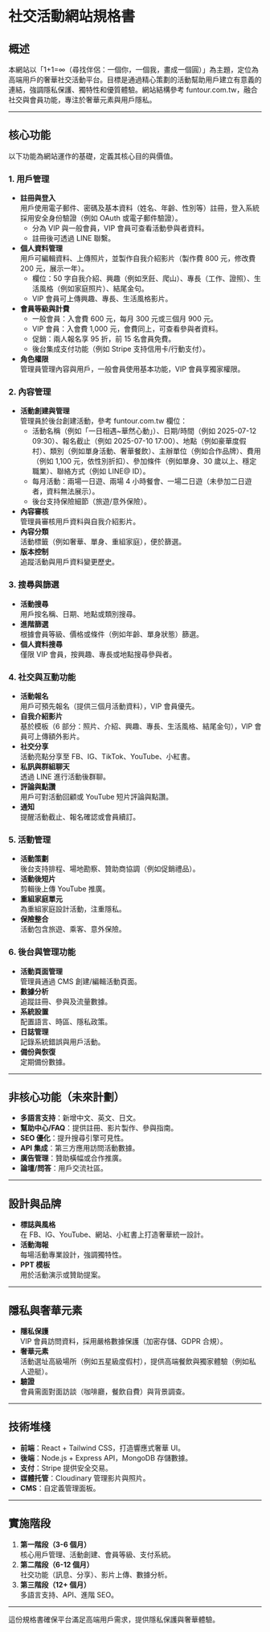 # 社交活動網站規格書

## 概述
本網站以「1+1=∞（尋找伴侶：一個你，一個我，畫成一個圓）」為主題，定位為高端用戶的奢華社交活動平台。目標是通過精心策劃的活動幫助用戶建立有意義的連結，強調隱私保護、獨特性和優質體驗。網站結構參考 funtour.com.tw，融合社交與會員功能，專注於奢華元素與用戶隱私。

---

## 核心功能
以下功能為網站運作的基礎，定義其核心目的與價值。

### 1. 用戶管理
- **註冊與登入**  
  用戶使用電子郵件、密碼及基本資料（姓名、年齡、性別等）註冊，登入系統採用安全身份驗證（例如 OAuth 或電子郵件驗證）。  
  - 分為 VIP 與一般會員，VIP 會員可查看活動參與者資料。  
  - 註冊後可透過 LINE 聯繫。  
- **個人資料管理**  
  用戶可編輯資料、上傳照片，並製作自我介紹影片（製作費 800 元，修改費 200 元，展示一年）。  
  - 欄位：50 字自我介紹、興趣（例如烹飪、爬山）、專長（工作、證照）、生活風格（例如家庭照片）、結尾金句。  
  - VIP 會員可上傳興趣、專長、生活風格影片。  
- **會員等級與計費**  
  - 一般會員：入會費 600 元，每月 300 元或三個月 900 元。  
  - VIP 會員：入會費 1,000 元，會費同上，可查看參與者資料。  
  - 促銷：兩人報名享 95 折，前 15 名會員免費。  
  - 後台集成支付功能（例如 Stripe 支持信用卡/行動支付）。  
- **角色權限**  
  管理員管理內容與用戶，一般會員使用基本功能，VIP 會員享獨家權限。

### 2. 內容管理
- **活動創建與管理**  
  管理員於後台創建活動，參考 funtour.com.tw 欄位：  
  - 活動名稱（例如「一日相遇~華然心動」）、日期/時間（例如 2025-07-12 09:30）、報名截止（例如 2025-07-10 17:00）、地點（例如豪華度假村）、類別（例如單身活動、奢華餐飲）、主辦單位（例如合作品牌）、費用（例如 1,100 元，依性別折扣）、參加條件（例如單身、30 歲以上、穩定職業）、聯絡方式（例如 LINE@ ID）。  
  - 每月活動：兩場一日遊、兩場 4 小時餐會、一場二日遊（未參加二日遊者，資料無法展示）。  
  - 後台支持保險細節（旅遊/意外保險）。  
- **內容審核**  
  管理員審核用戶資料與自我介紹影片。  
- **內容分類**  
  活動標籤（例如奢華、單身、重組家庭），便於篩選。  
- **版本控制**  
  追蹤活動與用戶資料變更歷史。

### 3. 搜尋與篩選
- **活動搜尋**  
  用戶按名稱、日期、地點或類別搜尋。  
- **進階篩選**  
  根據會員等級、價格或條件（例如年齡、單身狀態）篩選。  
- **個人資料搜尋**  
  僅限 VIP 會員，按興趣、專長或地點搜尋參與者。

### 4. 社交與互動功能
- **活動報名**  
  用戶可預先報名（提供三個月活動資料），VIP 會員優先。  
- **自我介紹影片**  
  基於模板（6 部分：照片、介紹、興趣、專長、生活風格、結尾金句），VIP 會員可上傳額外影片。  
- **社交分享**  
  活動亮點分享至 FB、IG、TikTok、YouTube、小紅書。  
- **私訊與群組聊天**  
  透過 LINE 進行活動後群聊。  
- **評論與點讚**  
  用戶可對活動回顧或 YouTube 短片評論與點讚。  
- **通知**  
  提醒活動截止、報名確認或會員續訂。

### 5. 活動管理
- **活動策劃**  
  後台支持排程、場地勘察、贊助商協調（例如促銷禮品）。  
- **活動後短片**  
  剪輯後上傳 YouTube 推廣。  
- **重組家庭單元**  
  為重組家庭設計活動，注重隱私。  
- **保險整合**  
  活動包含旅遊、乘客、意外保險。

### 6. 後台與管理功能
- **活動頁面管理**  
  管理員通過 CMS 創建/編輯活動頁面。  
- **數據分析**  
  追蹤註冊、參與及流量數據。  
- **系統設置**  
  配置語言、時區、隱私政策。  
- **日誌管理**  
  記錄系統錯誤與用戶活動。  
- **備份與恢復**  
  定期備份數據。

---

## 非核心功能（未來計劃）
- **多語言支持**：新增中文、英文、日文。  
- **幫助中心/FAQ**：提供註冊、影片製作、參與指南。  
- **SEO 優化**：提升搜尋引擎可見性。  
- **API 集成**：第三方應用訪問活動數據。  
- **廣告管理**：贊助橫幅或合作推廣。  
- **論壇/問答**：用戶交流社區。

---

## 設計與品牌
- **標誌與風格**  
  在 FB、IG、YouTube、網站、小紅書上打造奢華統一設計。  
- **活動海報**  
  每場活動專業設計，強調獨特性。  
- **PPT 模板**  
  用於活動演示或贊助提案。

---

## 隱私與奢華元素
- **隱私保護**  
  VIP 會員訪問資料，採用嚴格數據保護（加密存儲、GDPR 合規）。  
- **奢華元素**  
  活動選址高級場所（例如五星級度假村），提供高端餐飲與獨家體驗（例如私人遊艇）。  
- **驗證**  
  會員需面對面訪談（咖啡廳，餐飲自費）與背景調查。

---

## 技術堆棧
- **前端**：React + Tailwind CSS，打造響應式奢華 UI。  
- **後端**：Node.js + Express API，MongoDB 存儲數據。  
- **支付**：Stripe 提供安全交易。  
- **媒體托管**：Cloudinary 管理影片與照片。  
- **CMS**：自定義管理面板。

---

## 實施階段
1. **第一階段（3-6 個月）**  
   核心用戶管理、活動創建、會員等級、支付系統。  
2. **第二階段（6-12 個月）**  
   社交功能（訊息、分享）、影片上傳、數據分析。  
3. **第三階段（12+ 個月）**  
   多語言支持、API、進階 SEO。

---

這份規格書確保平台滿足高端用戶需求，提供隱私保護與奢華體驗。